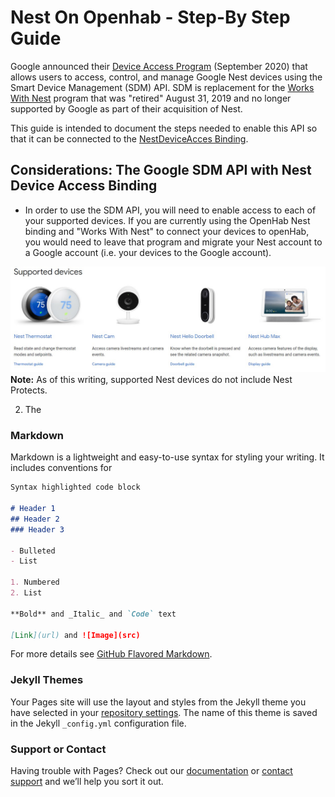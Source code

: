# Nest On Openhab - Step-By Step Guide

Google announced their [Device Access Program](https://developers.google.com/nest/device-access) (September 2020) that allows users to access, control, and manage Google Nest devices using the Smart Device Management (SDM) API. SDM is replacement for the [Works With Nest](https://blog.google/products/google-nest/updates-works-with-nest/) program that was "retired" August 31, 2019 and no longer supported by Google as part of their acquisition of Nest.   

This guide is intended to document the steps needed to enable this API so that it can be connected to the [NestDeviceAcces Binding](https://github.com/bhigg-code/openhab-addons/tree/dev/bundles/org.openhab.binding.nestdeviceaccess).

##  Considerations: The Google SDM API with Nest Device Access Binding

- In order to use the SDM API, you will need to enable access to each of your supported devices.  If you are currently using the OpenHab Nest binding and "Works With Nest" to connect your devices to openHab, you would need to leave that program and migrate your Nest account to a Google account (i.e. your devices to the Google account).  

![Supported Devices](/doc/NestSupportedDevices.jpg)
**Note:** As of this writing, supported Nest devices do not include Nest Protects. 

2. The 


### Markdown

Markdown is a lightweight and easy-to-use syntax for styling your writing. It includes conventions for

```markdown
Syntax highlighted code block

# Header 1
## Header 2
### Header 3

- Bulleted
- List

1. Numbered
2. List

**Bold** and _Italic_ and `Code` text

[Link](url) and ![Image](src)
```

For more details see [GitHub Flavored Markdown](https://guides.github.com/features/mastering-markdown/).

### Jekyll Themes

Your Pages site will use the layout and styles from the Jekyll theme you have selected in your [repository settings](https://github.com/dschoepel/NestOnOpenhab/settings). The name of this theme is saved in the Jekyll `_config.yml` configuration file.

### Support or Contact

Having trouble with Pages? Check out our [documentation](https://docs.github.com/categories/github-pages-basics/) or [contact support](https://github.com/contact) and we’ll help you sort it out.
